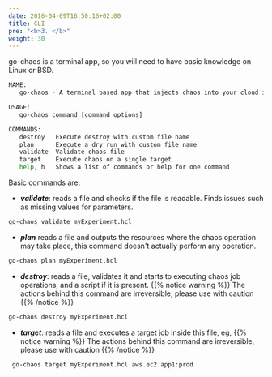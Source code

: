 ```yaml
---
date: 2016-04-09T16:50:16+02:00
title: CLI
pre: "<b>3. </b>"
weight: 30
---
```


go-chaos is a terminal app, so you will need to have basic knowledge on Linux or BSD. 

```bash
NAME:
   go-chaos - A terminal based app that injects chaos into your cloud infrastructure

USAGE:
   go-chaos command [command options]

COMMANDS:
   destroy   Execute destroy with custom file name
   plan      Execute a dry run with custom file name
   validate  Validate chaos file
   target    Execute chaos on a single target
   help, h   Shows a list of commands or help for one command

```

Basic commands are:
 * ***validate***: reads a file and checks if the file is readable. Finds issues such as missing values for parameters. 
 ```bash
go-chaos validate myExperiment.hcl 
```

* ***plan*** reads a file and outputs the resources where the chaos operation may take place, this command doesn't actually perform any operation.
```bash
go-chaos plan myExperiment.hcl
```
 * ***destroy***: reads a file, validates it and starts to executing chaos job operations, and a script if it is present.
 {{% notice warning %}}
 The actions behind this command are irreversible, please use with caution
{{% /notice %}}
```bash
go-chaos destroy myExperiment.hcl 
```
* ***target***: reads a file and executes a target job inside this file, eg, 
{{% notice warning %}}
 The actions behind this command are irreversible, please use with caution
{{% /notice %}}
```bash
 go-chaos target myExperiment.hcl aws.ec2.app1:prod
```

